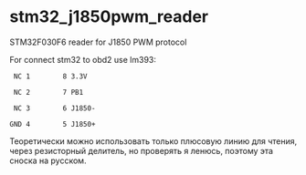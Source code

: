 # stm32_j1850pwm_reader
STM32F030F6 reader for J1850 PWM protocol

For connect stm32 to obd2 use lm393:

```
 NC 1        8 3.3V
 
 NC 2        7 PB1
 
 NC 3        6 J1850-
 
GND 4        5 J1850+
```

Теоретически можно использовать только плюсовую линию для чтения, через резисторный делитель, но проверять я ленюсь, поэтому эта сноска на русском.
